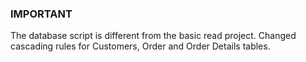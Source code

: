 ﻿### IMPORTANT
The database script is different from the basic read project. Changed cascading rules for Customers, Order and Order Details tables.